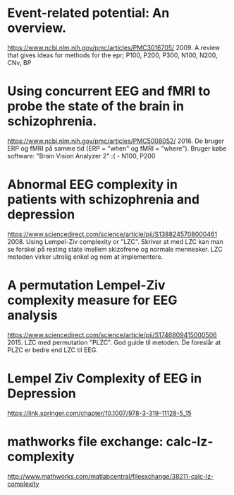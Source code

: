 
# Event-related potential: An overview.
https://www.ncbi.nlm.nih.gov/pmc/articles/PMC3016705/ 
 2009. A review that gives ideas for methods for the epr; P100, P200, P300, N100, N200, CNv, BP
# Using concurrent EEG and fMRI to probe the state of the brain in schizophrenia.
https://www.ncbi.nlm.nih.gov/pmc/articles/PMC5008052/
2016. De bruger ERP og fMRI på samme tid (ERP = "when" og fMRI = "where"). Bruger købe software: "Brain Vision Analyzer 2" :( - N100, P200
# Abnormal EEG complexity in patients with schizophrenia and depression
https://www.sciencedirect.com/science/article/pii/S1388245708000461
2008. Using Lempel-Ziv complexity or "LZC". Skriver at med LZC kan man se forskel på resting state imellem skizofrene og normale mennesker. LZC metoden virker utrolig enkel og nem at implementere.
# A permutation Lempel-Ziv complexity measure for EEG analysis
https://www.sciencedirect.com/science/article/pii/S1746809415000506
2015. LZC med permutation "PLZC". God guide til metoden. De foreslår at PLZC er bedre end LZC til EEG.
# Lempel Ziv Complexity of EEG in Depression
https://link.springer.com/chapter/10.1007/978-3-319-11128-5_15
# mathworks file exchange: calc-lz-complexity
http://www.mathworks.com/matlabcentral/fileexchange/38211-calc-lz-complexity